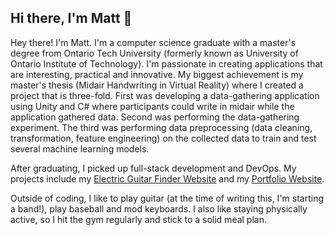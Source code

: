 ## Hi there, I'm Matt 👋

Hey there! I'm Matt. I'm a computer science graduate with a master's degree from Ontario Tech University (formerly known as University of Ontario Institute of Technology). I'm passionate in creating applications that are interesting, practical and innovative. My biggest achievement is my master's thesis (Midair Handwriting in Virtual Reality) where I created a project that is three-fold. First was developing a data-gathering application using Unity and C\# where participants could write in midair while the application gathered data. Second was performing the data-gathering experiment. The third was performing data preprocessing (data cleaning, transformation, feature engineering) on the collected data to train and test several machine learning models. 

After graduating, I picked up full-stack development and DevOps. My projects include my [Electric Guitar Finder Website](https://github.com/kermattc/electric-guitar-backend) and my [Portfolio Website](https://github.com/kermattc/portfolio-site).

Outside of coding, I like to play guitar (at the time of writing this, I'm starting a band!), play baseball and mod keyboards. I also like staying physically active, so I hit the gym regularly and stick to a solid meal plan.

<!--
**kermattc/kermattc** is a ✨ _special_ ✨ repository because its `README.md` (this file) appears on your GitHub profile.

Here are some ideas to get you started:

- 🔭 I’m currently working on ...
- 🌱 I’m currently learning ...
- 👯 I’m looking to collaborate on ...
- 🤔 I’m looking for help with ...
- 💬 Ask me about ...
- 📫 How to reach me: ...
- 😄 Pronouns: ...
- ⚡ Fun fact: ...
-->
